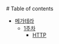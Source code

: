 ‌# Table of contents

- [메가테라](메가테라/README.md)
  - [1주차](메가테라/week1/README.md)
    - [HTTP](메가테라/week1/http.md)
